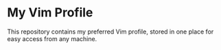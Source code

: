 # My Vim Profile

This repository contains my preferred Vim profile, stored in one place for easy access from any machine.

